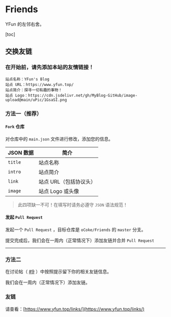 # Friends

YFun 的左邻右舍。

[toc]

## 交换友链

### 在开始前，请先添加本站的友情链接！

```
站点名称：YFun's Blog
站点 URL：https://www.yfun.top/
站点简介：探寻一切有趣的事物！
站点 Logo：https://cdn.jsdelivr.net/gh/MyBlog-GitHub/image-upload@main/uPic/1GsaSI.png
```

### 方法一（推荐）


#### `Fork` 仓库

对仓库中的 `main.json` 文件进行修改，添加您的信息。

| JSON 数据 | 简介 |
| ------- | -------- |
| `title` | 站点名称 |
| `intro` | 站点简介 |
| `link`  | 站点 URL（包括协议头） |
| `image` | 站点 Logo 或头像 |


> 此四项缺一不可！在填写时请务必遵守 `JSON` 语法规范！

#### 发起 `Pull Request`

发起一个 `Pull Request` ，目标仓库是 `oCoke/Friends` 的 `master` 分支。

提交完成后，我们会在一周内（正常情况下）添加友链并合并 `Pull Request`

---

### 方法二

在讨论帖（ [#9](https://github.com/oCoke/Friends/discussions/9) ）中按照提示留下你的相关友链信息。

我们会在一周内（正常情况下）添加友链。


### 友链

请查看：[https://www.yfun.top/links/](https://www.yfun.top/links/)
